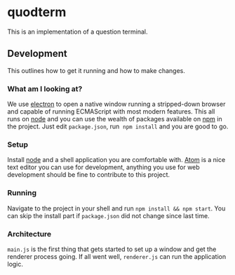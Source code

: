 # quodterm
This is an implementation of a question terminal.

## Development
This outlines how to get it running and how to make changes.

### What am I looking at?
We use [electron](https://electron.atom.io/) to open a native window running a stripped-down browser and capable of running ECMAScript with most modern features. This all runs on [node](https://nodejs.org/en/) and you can use the wealth of packages available on [npm](https://www.npmjs.com/) in the project. Just edit `package.json`, run  `npm install` and you are good to go.

### Setup
Install [node](https://nodejs.org/en/) and a shell application you are comfortable with. [Atom](https://atom.io/) is a nice text editor you can use for development, anything you use for web development should be fine to contribute to this project.

### Running
Navigate to the project in your shell and run `npm install && npm start`. You can skip the install part if `package.json` did not change since last time.

### Architecture
`main.js` is the first thing that gets started to set up a window and get the renderer process going. If all went well, `renderer.js` can run the application logic.
